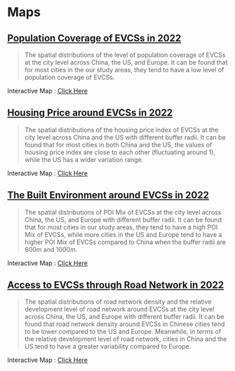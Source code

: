 # Maps

<!-- ![Figure A-2](../imgs/p1.png) -->


<!-- ## [Spatial Distributions of EVCSs](./AB.md)
> the spatial distributions of EVCSs across the three study areas. -->


<!-- Interactive Map : [Click Here](./AB.md) -->

## [Population Coverage of EVCSs in 2022](./C.md)

> The spatial distributions of the level of population coverage of EVCSs at the city level across China, the US, and Europe. It can be found that for most cities in the our study areas, they tend to have a low level of population coverage of EVCSs.

<!-- ![Figure C-1](../imgs/p3.png) -->
Interactive Map : [Click Here](./C.md)

## [Housing Price around EVCSs in 2022](./D.md)

> The spatial distributions of the housing price index of EVCSs at the city level across China and the US with different buffer radii. It can be found that for most cities in both China and the US, the values of housing price index are close to each other (fluctuating around 1), while the US has a wider variation range.


<!-- ![Figure D-1](../imgs/p4.png) -->
<!-- ![Figure D-1](../imgs/p5.png) -->
Interactive Map : [Click Here](./D.md)

## [The Built Environment around EVCSs in 2022](./E.md)

> The spatial distributions of POI Mix of EVCSs at the city level across China, the US, and Europe with different buffer radii. It can be found that for most cities in our study areas, they tend to have a high POI Mix of EVCSs, while more cities in the US and Europe tend to have a higher POI Mix of EVCSs compared to China when the buffer radii are 800m and 1000m.


<!-- ![Figure E-1](../imgs/p6.png) -->
<!-- ![Figure E-1](../imgs/p7.png) -->
Interactive Map : [Click Here](./E.md)

## [Access to EVCSs through Road Network in 2022](./F.md)

> The spatial distributions of road network density and the relative development level of road network around EVCSs at the city level across China, the US, and Europe with different buffer radii. It can be found that road network density around EVCSs in Chinese cities tend to be lower compared to the US and Europe. Meanwhile, in terms of the relative development level of road network, cities in China and the US tend to have a greater variability compared to Europe.

<!-- ![Figure F-1](../imgs/p8.png) -->

Interactive Map : [Click Here](./F.md)